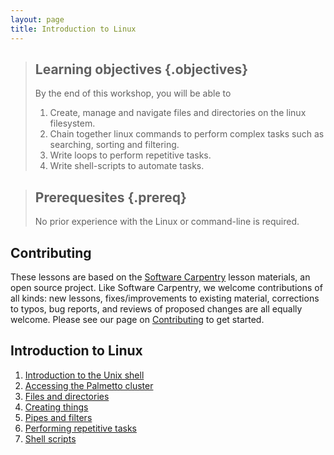 ```yaml
---
layout: page
title: Introduction to Linux
---
```


> ## Learning objectives {.objectives}
>
> By the end of this workshop, you will be able to
> 
> 1. Create, manage and navigate files and directories on
>    the linux filesystem.
> 2. Chain together linux commands to perform complex tasks
>    such as searching, sorting and filtering.
> 3. Write loops to perform repetitive tasks.
> 4. Write shell-scripts to automate tasks.

> ## Prerequesites {.prereq}
> 
> No prior experience with the Linux
> or command-line is required.

## Contributing

These lessons are based on the
[Software Carpentry][swc-lessons] lesson materials,
an open source project.
Like Software Carpentry, we welcome contributions
of all kinds:
new lessons,
fixes/improvements to existing material,
corrections to typos,
bug reports,
and reviews of proposed changes are all equally welcome.
Please see our page on [Contributing][contributing]
to get started.

## Introduction to Linux

1. [Introduction to the Unix shell](00-intro.html)
2. [Accessing the Palmetto cluster](01-accessing-palmetto.html)
3. [Files and directories](02-filedir.html)
4. [Creating things](03-create.html)
5. [Pipes and filters](04-pipefilter.html)
6. [Performing repetitive tasks](05-loops.html)
7. [Shell scripts](06-shell-scripts.html)

[swc-lessons]: https://software-carpentry.org/lessons/
[contributing]: https://github.com/shwina/hpc-novice/blob/gh-pages/CONTRIBUTING.md 
